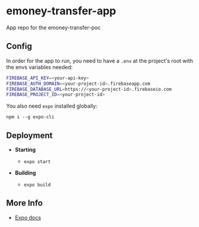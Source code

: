# emoney-transfer-app

App repo for the emoney-transfer-poc

## Config

In order for the app to run, you need to have a `.env` at the project's root with the envs variables needed:

```bash
FIREBASE_API_KEY=<your-api-key>
FIREBASE_AUTH_DOMAIN=<your-project-id>.firebaseapp.com
FIREBASE_DATABASE_URL=https://<your-project-id>.firebaseio.com
FIREBASE_PROJECT_ID=<your-project-id>
```

You also need `expo` installed globally:

`npm i --g expo-cli`

## Deployment

- **Starting**

  - `expo start`

- **Building**

  - `expo build`

## More Info

- [Expo docs](https://docs.expo.io/get-started/installation/)
